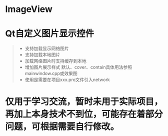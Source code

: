 # ImageView
# Qt自定义图片显示控件
>* 支持加载显示网络图片
>* 支持加载本地图片
>* 加载网络图片时支持缓存到本地
>* 增加图片展示样式 默认、cover、contain具体用法参照mainwindow.cpp或效果图
>* 使用是需要在项目xxx.pro文件引入network

# 仅用于学习交流，暂时未用于实际项目，再加上本身技术不到位，可能存在着部分问题，可根据需要自行修改。

